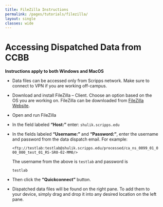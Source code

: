 ```yaml
---
title: FileZilla Instructions
permalink: /pages/tutorials/filezilla/
layout: single
classes: wide
---
```


# Accessing Dispatched Data from CCBB

**Instructions apply to both Windows and MacOS**

* Data files can be accessed only from Scripps network. Make sure to
    connect to VPN if you are working off-campus.

* Download and install FileZilla – Client. Choose an option based on
    the OS you are working on. FileZilla can be downloaded from
    <a href="https://filezilla-project.org/download.php?type=client">FileZilla
    Website</a>.

* Open and run FileZilla

* In the field labeled **“Host:”** enter:
    <code>shulik.scripps.edu</code>

* In the fields labeled **“Username:”** and **“Password:”**, enter the
    username and password from the data dispatch email. For example:
    
    `<ftp://testlab:testlab@shulik.scripps.edu/processed/ca_ns_0099_01_000_000_test_01_RS-SR0-02-MM0/>`
    
  The username from the above is `testlab` and password is
    
    `testlab`

* Then click the **“Quickconnect”** button.

* Dispatched data files will be found on the right pane. To add them
    to your device, simply drag and drop it into any desired location on
    the left pane.

